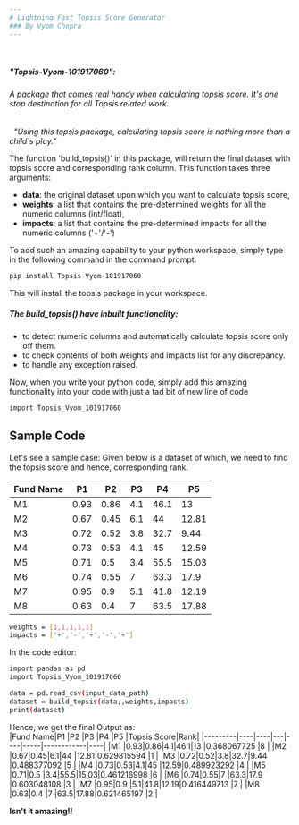 ```yaml
---
# Lightning Fast Topsis Score Generator
### By Vyom Chopra
---
```

&nbsp;
##### "Topsis-Vyom-101917060":
###### A package that comes real handy when calculating topsis score. It's one stop destination for all Topsis related work.  
&nbsp;
*"Using this topsis package, calculating topsis score is nothing more than a child's play."*

The function 'build_topsis()' in this package, will return the final dataset with topsis score and corresponding rank column.
This function takes three arguments:
	
* **data**: the original dataset upon which you want to calculate topsis score,
* **weights**: a list that contains the pre-determined weights for all the numeric columns (int/float),
* **impacts**: a list that contains the pre-determined impacts for all the numeric columns ('+'/'-')  
 
To add such an amazing capability to your python workspace, simply type in the following command in the command prompt.

```sh
pip install Topsis-Vyom-101917060
```  
This will install the topsis package in your workspace.

##### The build_topsis() have inbuilt functionality:
* to detect numeric columns and automatically calculate topsis score only off them.
* to check contents of both weights and impacts list for any discrepancy.
* to handle any exception raised.

Now, when you write your python code, simply add this amazing functionality into your code with just a tad bit of new line of code
```sh
import Topsis_Vyom_101917060
```
## Sample Code
Let's see a sample case:
Given below is a dataset of which, we need to find the topsis score and hence, corresponding rank.

|Fund Name|P1  |P2  |P3 |P4  |P5   |
|---------|----|----|---|----|-----|
|M1       |0.93|0.86|4.1|46.1|13   |
|M2       |0.67|0.45|6.1|44  |12.81|
|M3       |0.72|0.52|3.8|32.7|9.44 |
|M4       |0.73|0.53|4.1|45  |12.59|
|M5       |0.71|0.5 |3.4|55.5|15.03|
|M6       |0.74|0.55|7  |63.3|17.9 |
|M7       |0.95|0.9 |5.1|41.8|12.19|
|M8       |0.63|0.4 |7  |63.5|17.88|

```sh
weights = [1,1,1,1,1]
impacts = ['+','-','+','-','+']
``` 

In the code editor:
```sh
import pandas as pd
import Topsis_Vyom_101917060

data = pd.read_csv(input_data_path)
dataset = build_topsis(data,,weights,impacts)
print(dataset)
```  

Hence, we get the final Output as:  
|Fund Name|P1  |P2  |P3 |P4  |P5   |Topsis Score|Rank|
|---------|----|----|---|----|-----|------------|----|
|M1       |0.93|0.86|4.1|46.1|13   |0.368067725 |8   |
|M2       |0.67|0.45|6.1|44  |12.81|0.629815594 |1   |
|M3       |0.72|0.52|3.8|32.7|9.44 |0.488377092 |5   |
|M4       |0.73|0.53|4.1|45  |12.59|0.489923292 |4   |
|M5       |0.71|0.5 |3.4|55.5|15.03|0.461216998 |6   |
|M6       |0.74|0.55|7  |63.3|17.9 |0.603048108 |3   |
|M7       |0.95|0.9 |5.1|41.8|12.19|0.416449713 |7   |
|M8       |0.63|0.4 |7  |63.5|17.88|0.621465197 |2   |

**Isn't it amazing!!**
